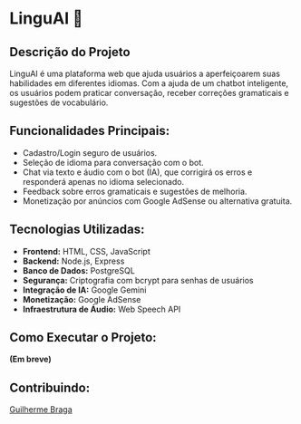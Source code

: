 # LinguAI 🧠

## Descrição do Projeto

LinguAI é uma plataforma web que ajuda usuários a aperfeiçoarem suas habilidades em diferentes idiomas. Com a ajuda de um chatbot inteligente, os usuários podem praticar conversação, receber correções gramaticais e sugestões de vocabulário.

## Funcionalidades Principais:

- Cadastro/Login seguro de usuários.
- Seleção de idioma para conversação com o bot.
- Chat via texto e áudio com o bot (IA), que corrigirá os erros e responderá apenas no idioma selecionado.
- Feedback sobre erros gramaticais e sugestões de melhoria.
- Monetização por anúncios com Google AdSense ou alternativa gratuita.

## Tecnologias Utilizadas:

- **Frontend:** HTML, CSS, JavaScript
- **Backend:** Node.js, Express
- **Banco de Dados:** PostgreSQL
- **Segurança:** Criptografia com bcrypt para senhas de usuários
- **Integração de IA:** Google Gemini
- **Monetização:** Google AdSense
- **Infraestrutura de Áudio:** Web Speech API

## Como Executar o Projeto:

**(Em breve)**

## Contribuindo:

[Guilherme Braga](https://github.com/braguilweb)